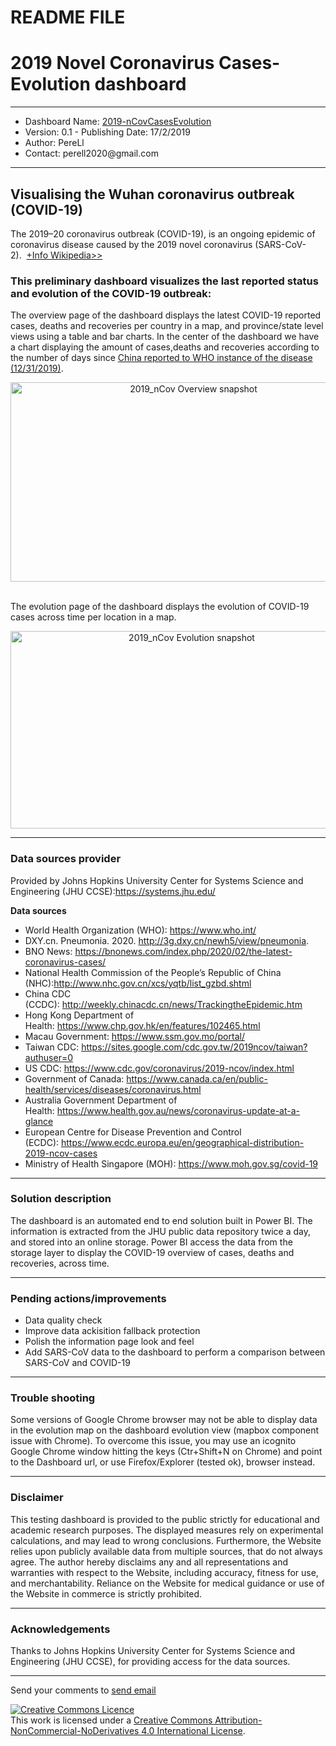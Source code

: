 # README FILE
<h1>2019 Novel Coronavirus Cases-Evolution dashboard</h1>
<hr />
<ul>
<li>Dashboard Name: <a title="Visual dashboard" href="https://perell2014.github.io/data_2019ncov/Dashboard.html" target="_blank" rel="noopener">2019-nCovCasesEvolution</a></li>
<li>Version: 0.1 - Publishing Date: 17/2/2019</li>
<li>Author: PereLl</li>
<li>Contact: perell2020@gmail.com</li>
</ul>
<hr />
<h2>Visualising the Wuhan coronavirus outbreak (COVID-19)</h2>
<p>The 2019&ndash;20 coronavirus outbreak (COVID-19), is an ongoing epidemic of coronavirus disease caused by the 2019 novel coronavirus (SARS-CoV-2).&nbsp;&nbsp;<a title="2019-2020 Wuhan coronavirus outbreak" href="https://en.wikipedia.org/wiki/2019%E2%80%9320_Wuhan_coronavirus_outbreak" target="_blank" rel="noopener">+Info Wikipedia&gt;&gt;</a></p>
<h3><strong>This preliminary dashboard visualizes the last reported status and evolution of the COVID-19 outbreak:</strong></h3>
<p>The overview page of the dashboard displays the latest COVID-19 reported cases, deaths and recoveries per country in a map, and province/state level views using a table and bar charts. In the center of the dashboard we have a chart displaying the amount of cases,deaths and recoveries according to the number of days since <a title="WHO Coronavirus disease reporting from Wuhan, China" href="https://www.who.int/emergencies/diseases/novel-coronavirus-2019" target="_blank" rel="noopener">China reported to WHO instance of the disease (12/31/2019)</a>.</p>
<p style="text-align: center;"><img src="https://perell2014.github.io/data_2019ncov//images/overview_2019ncov.png" alt="2019_nCov Overview snapshot" width="570" height="319" />&nbsp;</p>
<p style="text-align: left;">The evolution page of the dashboard displays the evolution of COVID-19 cases across time per location in a map.</p>
<p style="text-align: center;"><img src="https://perell2014.github.io/data_2019ncov//images/evolution_2019ncov.png" alt="2019_nCov Evolution snapshot" width="564" height="316" /></p>
<hr />
<h3><strong>Data sources provider</strong></h3>
<p>Provided by Johns Hopkins University Center for Systems Science and Engineering (JHU CCSE):<a href="https://systems.jhu.edu/" rel="nofollow">https://systems.jhu.edu/</a></p>
<p><strong>Data sources</strong></p>
<ul>
<li>World Health Organization (WHO):&nbsp;<a href="https://www.who.int/" rel="nofollow">https://www.who.int/</a></li>
<li>DXY.cn. Pneumonia. 2020.&nbsp;<a href="http://3g.dxy.cn/newh5/view/pneumonia" rel="nofollow">http://3g.dxy.cn/newh5/view/pneumonia</a>.</li>
<li>BNO News:&nbsp;<a href="https://bnonews.com/index.php/2020/02/the-latest-coronavirus-cases/" rel="nofollow">https://bnonews.com/index.php/2020/02/the-latest-coronavirus-cases/</a></li>
<li>National Health Commission of the People&rsquo;s Republic of China (NHC):<a href="http://www.nhc.gov.cn/xcs/yqtb/list_gzbd.shtml" rel="nofollow">http://www.nhc.gov.cn/xcs/yqtb/list_gzbd.shtml</a></li>
<li>China CDC (CCDC):&nbsp;<a href="http://weekly.chinacdc.cn/news/TrackingtheEpidemic.htm" rel="nofollow">http://weekly.chinacdc.cn/news/TrackingtheEpidemic.htm</a></li>
<li>Hong Kong Department of Health:&nbsp;<a href="https://www.chp.gov.hk/en/features/102465.html" rel="nofollow">https://www.chp.gov.hk/en/features/102465.html</a></li>
<li>Macau Government:&nbsp;<a href="https://www.ssm.gov.mo/portal/" rel="nofollow">https://www.ssm.gov.mo/portal/</a></li>
<li>Taiwan CDC:&nbsp;<a href="https://sites.google.com/cdc.gov.tw/2019ncov/taiwan?authuser=0" rel="nofollow">https://sites.google.com/cdc.gov.tw/2019ncov/taiwan?authuser=0</a></li>
<li>US CDC:&nbsp;<a href="https://www.cdc.gov/coronavirus/2019-ncov/index.html" rel="nofollow">https://www.cdc.gov/coronavirus/2019-ncov/index.html</a></li>
<li>Government of Canada:&nbsp;<a href="https://www.canada.ca/en/public-health/services/diseases/coronavirus.html" rel="nofollow">https://www.canada.ca/en/public-health/services/diseases/coronavirus.html</a></li>
<li>Australia Government Department of Health:&nbsp;<a href="https://www.health.gov.au/news/coronavirus-update-at-a-glance" rel="nofollow">https://www.health.gov.au/news/coronavirus-update-at-a-glance</a></li>
<li>European Centre for Disease Prevention and Control (ECDC):&nbsp;<a href="https://www.ecdc.europa.eu/en/geographical-distribution-2019-ncov-cases" rel="nofollow">https://www.ecdc.europa.eu/en/geographical-distribution-2019-ncov-cases</a></li>
<li>Ministry of Health Singapore (MOH):&nbsp;<a href="https://www.moh.gov.sg/covid-19" rel="nofollow">https://www.moh.gov.sg/covid-19</a></li>
</ul>
<hr />
<h3><strong>Solution description</strong></h3>
<p>The dashboard is an automated end to end solution built in Power BI. The information is extracted from the JHU public data repository twice a day, and stored into an online storage. Power BI access the data from the storage layer to display the COVID-19 overview of cases, deaths and recoveries, across time.</p>
<hr />
<h3><strong>Pending actions/improvements</strong></h3>
<ul>
<li>Data quality check</li>
<li>Improve data ackisition fallback protection&nbsp;</li>
<li>Polish the information page look and feel</li>
<li>Add&nbsp;SARS-CoV data to the dashboard to perform a comparison between SARS-CoV and COVID-19&nbsp;</li>
</ul>
<hr />
<h3><strong>Trouble shooting</strong></h3>
<p>Some versions of Google Chrome browser may not be able to display data in the evolution map on the dashboard evolution view (mapbox component issue with Chrome). To overcome this issue, you may use an icognito Google Chrome window hitting the keys (Ctr+Shift+N on Chrome) and point to the Dashboard url, or use Firefox/Explorer (tested ok), browser instead.</p>
<hr />
<h3><strong>Disclaimer</strong></h3>
<p>This testing dashboard is provided to the public strictly for educational and academic research purposes. The displayed measures rely on experimental calculations, and may lead to wrong conclusions. Furthermore, the Website relies upon publicly available data from multiple sources, that do not always agree. The author hereby disclaims any and all representations and warranties with respect to the Website, including accuracy, fitness for use, and merchantability. Reliance on the Website for medical guidance or use of the Website in commerce is strictly prohibited.</p>
<hr />
<h3><strong>Acknowledgements</strong></h3>
<p>Thanks to&nbsp;Johns Hopkins University Center for Systems Science and Engineering (JHU CCSE), for providing access for the data sources.</p>
<hr />
<p>Send your comments to&nbsp;<a href="mailto:perell2020@gmail.com?Subject=2019_nCovCasesEvolution%20Dashboard%20feedback" target="_top">send email</a></p>
<p><a href="http://creativecommons.org/licenses/by-nc-nd/4.0/" rel="license"><img style="border-width: 0;" src="https://i.creativecommons.org/l/by-nc-nd/4.0/88x31.png" alt="Creative Commons Licence" /></a><br />This work is licensed under a <a href="http://creativecommons.org/licenses/by-nc-nd/4.0/" rel="license">Creative Commons Attribution-NonCommercial-NoDerivatives 4.0 International License</a>.</p>
